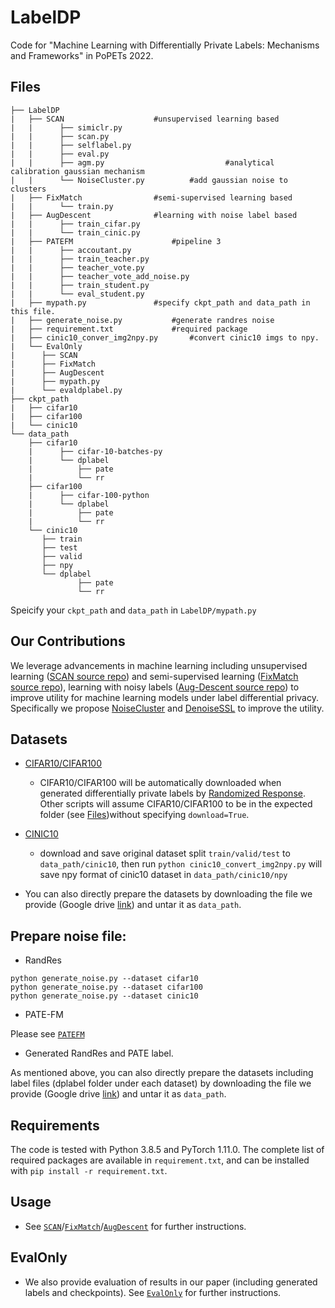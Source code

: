 # LabelDP

Code for "Machine Learning with Differentially Private Labels: Mechanisms and Frameworks" in PoPETs 2022.

## Files
```shell
├── LabelDP
|   ├── SCAN					#unsupervised learning based
|   |	   ├── simiclr.py                  
|   |	   ├── scan.py                  
|   |	   ├── selflabel.py                 
|   |	   ├── eval.py
|   |	   ├── agm.py                           #analytical calibration gaussian mechanism
|   |	   └── NoiseCluster.py			#add gaussian noise to clusters
|   ├── FixMatch				#semi-supervised learning based       
|   |	   └── train.py
|   ├── AugDescent				#learning with noise label based
|   |	   ├── train_cifar.py                  
|   |	   └── train_cinic.py
|   ├── PATEFM				        #pipeline 3
|   |	   ├── accoutant.py
|   |	   ├── train_teacher.py
|   |	   ├── teacher_vote.py
|   |	   ├── teacher_vote_add_noise.py
|   |	   ├── train_student.py
|   |	   └── eval_student.py
|   ├── mypath.py				#specify ckpt_path and data_path in this file. 
|   ├── generate_noise.py			#generate randres noise
|   ├── requirement.txt				#required package
|   ├── cinic10_conver_img2npy.py		#convert cinic10 imgs to npy.     
|   └── EvalOnly  
|	   ├── SCAN                  
|	   ├── FixMatch
|	   ├── AugDescent
|	   ├── mypath.py
|	   └── evaldplabel.py
├── ckpt_path                  
|   ├── cifar10                  
|   ├── cifar100                
|   └── cinic10                 
└── data_path                  
    ├── cifar10
    |	   ├── cifar-10-batches-py                        
    |	   └── dplabel            
    |		   ├── pate                
    |		   └── rr            
    ├── cifar100       
    |	   ├── cifar-100-python
    |	   └── dplabel            
    |		   ├── pate                
    |		   └── rr                       
    └── cinic10                 
	   ├── train   
	   ├── test   
	   ├── valid   	   	   
	   ├── npy     
	   └── dplabel 
	       	   ├── pate                
    		   └── rr                                     

```
Speicify your ```ckpt_path``` and ```data_path``` in ```LabelDP/mypath.py```

## Our Contributions
We leverage advancements in machine learning including unsupervised learning ([SCAN source repo](https://github.com/wvangansbeke/Unsupervised-Classification)) and semi-supervised learning ([FixMatch source repo](https://github.com/kekmodel/FixMatch-pytorch)), learning with noisy labels ([Aug-Descent source repo](https://github.com/KentoNishi/Augmentation-for-LNL)) to improve utility for machine learning models under label differential privacy. Specifically we propose [NoiseCluster](./SCAN/NoiseCluster.py) and [DenoiseSSL](./FixMatch/dataset/cifar.py#L32-L48) to improve the utility.

## Datasets

- [CIFAR10/CIFAR100](http://www.cs.toronto.edu/~kriz/cifar.html)

  - CIFAR10/CIFAR100 will be automatically downloaded when generated differentially private labels by [Randomized Response](#prepare-noise-file). Other scripts will assume CIFAR10/CIFAR100 to be in the expected folder (see [Files](#Files))without specifying ```download=True```.

- [CINIC10](https://datashare.ed.ac.uk/handle/10283/3192)
  - download and save original dataset split ```train/valid/test``` to ```data_path/cinic10```, then run `python cinic10_convert_img2npy.py`  will save npy format of cinic10 dataset in ```data_path/cinic10/npy```

- You can also directly prepare the datasets by downloading the file we provide (Google drive [link](https://drive.google.com/drive/folders/1Z9o0ESF-2V_4WjMJ_LvKpuniNDn20FxM?usp=sharing)) and untar it as ```data_path```.

## Prepare noise file:
- RandRes
```
python generate_noise.py --dataset cifar10
python generate_noise.py --dataset cifar100
python generate_noise.py --dataset cinic10
```

- PATE-FM

Please see [```PATEFM```](./PATEFM#evaluate-the-performance-of-final-student-model-pipeline-3)
- Generated RandRes and PATE label.

As mentioned above, you can also directly prepare the datasets including label files (dplabel folder under each dataset) by downloading the file we provide (Google drive [link](https://drive.google.com/drive/folders/1Z9o0ESF-2V_4WjMJ_LvKpuniNDn20FxM?usp=sharing)) and untar it as ```data_path```.

## Requirements
The code is tested with Python 3.8.5 and PyTorch 1.11.0. The complete list of required packages are available in `requirement.txt`, and can be installed with `pip install -r requirement.txt`.


## Usage
- See [```SCAN```](./SCAN)/[```FixMatch```](./FixMatch)/[```AugDescent```](./AugDescent) for further instructions.

## EvalOnly
- We also provide evaluation of results in our paper (including generated labels and checkpoints). See [```EvalOnly```](./EvalOnly) for further instructions.